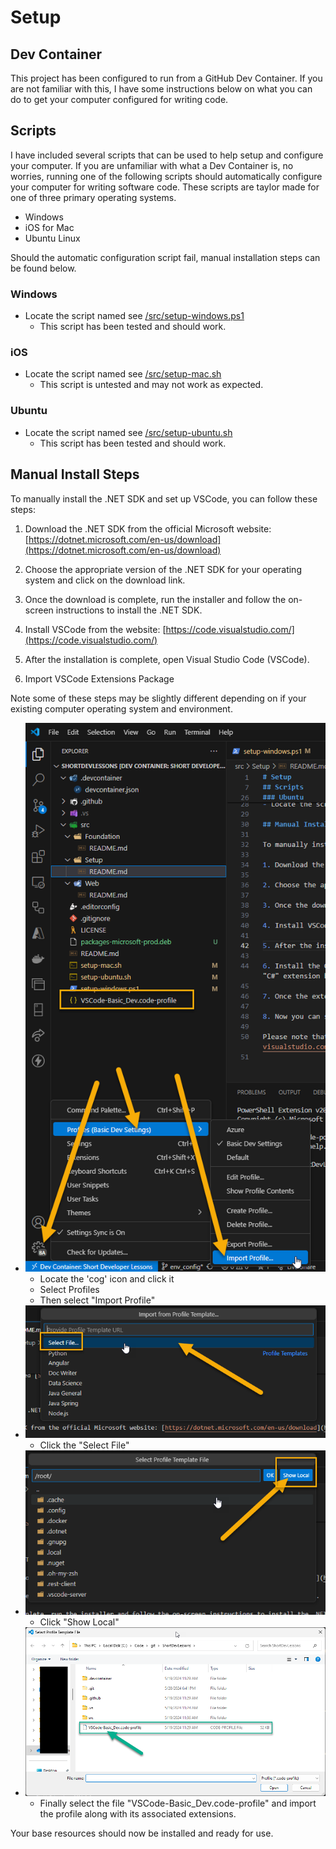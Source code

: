# Setup

## Dev Container

This project has been configured to run from a GitHub Dev Container. If you are not familiar with this, I have some instructions below on what you can do to get your computer configured for writing code.

## Scripts

I have included several scripts that can be used to help setup and configure your computer. If you are unfamiliar with what a Dev Container is, no worries, running one of the following scripts should automatically configure your computer for writing software code. These scripts are taylor made for one of three primary operating systems.

- Windows
- iOS for Mac
- Ubuntu Linux

Should the automatic configuration script fail, manual installation steps can be found below.

### Windows

- Locate the script named see [/src/setup-windows.ps1](/src/setup-windows.ps1)
  - This script has been tested and should work.

### iOS

- Locate the script named see [/src/setup-mac.sh](/src/setup-mac.sh)
  - This script is untested and may not work as expected.

### Ubuntu

- Locate the script named see [/src/setup-ubuntu.sh](/src/setup-ubuntu.sh)
  - This script has been tested and should work.

## Manual Install Steps

To manually install the .NET SDK and set up VSCode, you can follow these steps:

1. Download the .NET SDK from the official Microsoft website: [https://dotnet.microsoft.com/en-us/download](https://dotnet.microsoft.com/en-us/download)

2. Choose the appropriate version of the .NET SDK for your operating system and click on the download link.

3. Once the download is complete, run the installer and follow the on-screen instructions to install the .NET SDK.

4. Install VSCode from the website: [https://code.visualstudio.com/](https://code.visualstudio.com/)

5. After the installation is complete, open Visual Studio Code (VSCode).

6. Import VSCode Extensions Package

Note some of these steps may be slightly different depending on if your existing computer operating system and environment.

- ![Import VSCode Extensions 1](/src/Setup/Import%20VSCode%20Extensions%201.png)
  - Locate the 'cog' icon and click it
  - Select Profiles
  - Then select "Import Profile"
- ![Import VSCode Extensions 2](/src/Setup/Import%20VSCode%20Extensions%202.png)
  - Click the "Select File"
- ![Import VSCode Extensions 3](/src/Setup/Import%20VSCode%20Extensions%203.png)
  - Click "Show Local"
- ![Import VSCode Extensions 4](/src/Setup/Import%20VSCode%20Extensions%204.png)
  - Finally select the file "VSCode-Basic_Dev.code-profile" and import the profile along with its associated extensions.

Your base resources should now be installed and ready for use.

